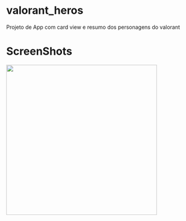 # valorant_heros
 Projeto de App com card view e resumo dos personagens do valorant
 
# ScreenShots

<img src="https://github.com/MikaelDDavidd/login_page_flutter_dart/blob/main/imagens/screenshot_homepage.png" height="400">
